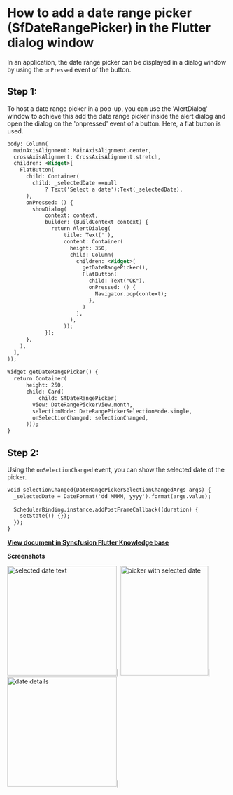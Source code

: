 # How to add a date range picker (SfDateRangePicker) in the Flutter dialog window

In an application, the date range picker can be displayed in a dialog window by using the `onPressed` event of the button.

## Step 1:
To host a date range picker in a pop-up, you can use the 'AlertDialog' window to achieve this add the date range picker inside the alert dialog and open the dialog on the 'onpressed' event of a button. Here, a flat button is used.

```xml
body: Column(
  mainAxisAlignment: MainAxisAlignment.center,
  crossAxisAlignment: CrossAxisAlignment.stretch,
  children: <Widget>[
    FlatButton(
      child: Container(
        child: _selectedDate ==null
            ? Text('Select a date'):Text(_selectedDate),
      ),
      onPressed: () {
        showDialog(
            context: context,
            builder: (BuildContext context) {
              return AlertDialog(
                  title: Text(''),
                  content: Container(
                    height: 350,
                    child: Column(
                      children: <Widget>[
                        getDateRangePicker(),
                        FlatButton(
                          child: Text("OK"),
                          onPressed: () {
                            Navigator.pop(context);
                          },
                        )
                      ],
                    ),
                  ));
            });
      },
    ),
  ],
));
 
Widget getDateRangePicker() {
  return Container(
      height: 250,
      child: Card(
          child: SfDateRangePicker(
        view: DateRangePickerView.month,
        selectionMode: DateRangePickerSelectionMode.single,
        onSelectionChanged: selectionChanged,
      )));
}
```
 

## Step 2:
Using the `onSelectionChanged` event, you can show the selected date of the picker.

```xml
void selectionChanged(DateRangePickerSelectionChangedArgs args) {
  _selectedDate = DateFormat('dd MMMM, yyyy').format(args.value);
 
  SchedulerBinding.instance.addPostFrameCallback((duration) {
    setState(() {});
  });
}
```
**[View document in Syncfusion Flutter Knowledge base](https://www.syncfusion.com/kb/11467/how-to-add-a-date-range-picker-sfdaterangepicker-in-the-flutter-dialog-window)**

**Screenshots**

<img alt="selected date text"  src="http://www.syncfusion.com/uploads/user/kb/flut/flut-891/flut-891_img1.png" width="250" height="250" />|
<img alt="picker with selected date"  src="http://www.syncfusion.com/uploads/user/kb/flut/flut-891/flut-891_img2.png" width="200" height="250" />|
<img alt="date details"  src="http://www.syncfusion.com/uploads/user/kb/flut/flut-891/flut-891_img3.png" width="250" height="250" />|
